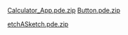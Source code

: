 [Calculator_App.pde.zip](https://github.com/user-attachments/files/17649926/Calculator_App.pde.zip)
[Button.pde.zip](https://github.com/user-attachments/files/17649936/Button.pde.zip)

[etchASketch.pde.zip](https://github.com/user-attachments/files/17650185/etchASketch.pde.zip)
